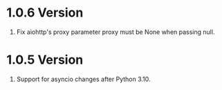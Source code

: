 # 1.0.6 Version

1. Fix aiohttp's proxy parameter proxy must be None when passing null.

# 1.0.5 Version

1. Support for asyncio changes after Python 3.10.
